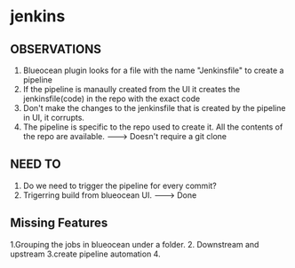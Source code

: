 # jenkins

## OBSERVATIONS


1. Blueocean plugin looks for a file with the name "Jenkinsfile" to create a pipeline 
2. If the pipeline is manaully created from the UI it creates the jenkinsfile(code) in the repo with the exact code
3. Don't make the changes to the jenkinsfile that is created by the pipeline in UI, it corrupts.
4. The pipeline is specific to the repo used to create it. All the contents of the repo are available. ---> Doesn't require a git clone


## NEED TO

1. Do we need to trigger the pipeline for every commit?
2. Trigerring build from blueocean UI. ---> Done

## Missing Features

1.Grouping the jobs in blueocean under a folder.
2. Downstream and upstream
3.create pipeline automation
4. 
